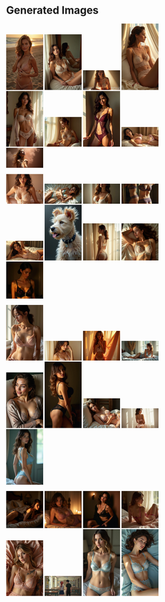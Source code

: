 # Generated Images



<img src="2025_06_20_01.webp" width="100"/> <img src="2025_06_20_02.webp" width="100"/> <img src="2025_06_20_03.webp" width="100"/> <img src="2025_06_20_04.webp" width="100"/> <img src="2025_06_20_05.webp" width="100"/> <img src="2025_06_20_06.webp" width="100"/> <img src="2025_06_20_07.webp" width="100"/> <img src="2025_06_20_08.webp" width="100"/> <img src="2025_06_20_09.webp" width="100"/>

<img src="2025_06_20_10.webp" width="100"/> <img src="2025_06_20_11.webp" width="100"/> <img src="2025_06_20_12.webp" width="100"/> <img src="2025_06_20_13.webp" width="100"/> <img src="2025_06_20_14.webp" width="100"/> <img src="2025_06_20_15.webp" width="100"/> <img src="2025_06_20_16.webp" width="100"/> <img src="2025_06_20_17.webp" width="100"/> <img src="2025_06_20_18.webp" width="100"/>

<img src="2025_06_20_19.webp" width="100"/> <img src="2025_06_20_20.webp" width="100"/> <img src="2025_06_20_21.webp" width="100"/> <img src="2025_06_20_22.webp" width="100"/> <img src="2025_06_20_23.webp" width="100"/> <img src="2025_06_20_24.webp" width="100"/> <img src="2025_06_20_25.webp" width="100"/> <img src="2025_06_20_26.webp" width="100"/> <img src="2025_06_20_27.webp" width="100"/>

<img src="2025_06_20_28.webp" width="100"/> <img src="2025_06_20_29.webp" width="100"/> <img src="2025_06_20_30.webp" width="100"/> <img src="2025_06_20_31.webp" width="100"/> <img src="2025_06_20_32.webp" width="100"/> <img src="2025_06_20_33.webp" width="100"/> <img src="2025_06_20_34.webp" width="100"/> <img src="2025_06_20_35.webp" width="100"/>